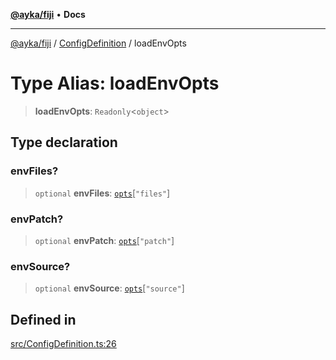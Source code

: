 [**@ayka/fiji**](../../../README.md) • **Docs**

***

[@ayka/fiji](../../../globals.md) / [ConfigDefinition](../README.md) / loadEnvOpts

# Type Alias: loadEnvOpts

> **loadEnvOpts**: `Readonly`\<`object`\>

## Type declaration

### envFiles?

> `optional` **envFiles**: [`opts`](../../Env/type-aliases/opts.md)\[`"files"`\]

### envPatch?

> `optional` **envPatch**: [`opts`](../../Env/type-aliases/opts.md)\[`"patch"`\]

### envSource?

> `optional` **envSource**: [`opts`](../../Env/type-aliases/opts.md)\[`"source"`\]

## Defined in

[src/ConfigDefinition.ts:26](https://github.com/AndreyMork/fiji/blob/144c0091223d6b00e7f3dad83fbdc3098be7f48c/src/ConfigDefinition.ts#L26)
